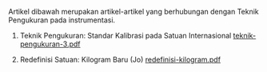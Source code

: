 Artikel dibawah merupakan artikel-artikel yang berhubungan dengan Teknik Pengukuran pada instrumentasi.

1. Teknik Pengukuran: Standar Kalibrasi pada Satuan Internasional
[teknik-pengukuran-3.pdf](https://eufat.github.io/docs/teknik-pengukuran-3.pdf)

2. Redefinisi Satuan: Kilogram Baru (Jo)
[redefinisi-kilogram.pdf](https://eufat.github.io/docs/redefinisi-kilogram.pdf)
